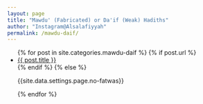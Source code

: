 ```yaml
---
layout: page
title: "Mawdu' (Fabricated) or Da'if (Weak) Hadiths"
author: "Instagram@Alsalafiyyah"
permalink: /mawdu-daif/
---
```


<article class="post">
<ul class="posts">
  {% for post in site.categories.mawdu-daif %}
    {% if post.url %}
    <li><a href="{{ post.url }}">{{ post.title }}</a>
    </li>
    {% endif %}
    {% else %}
    <p>{{site.data.settings.page.no-fatwas}}</p>
  {% endfor %}
</ul>
</article>
